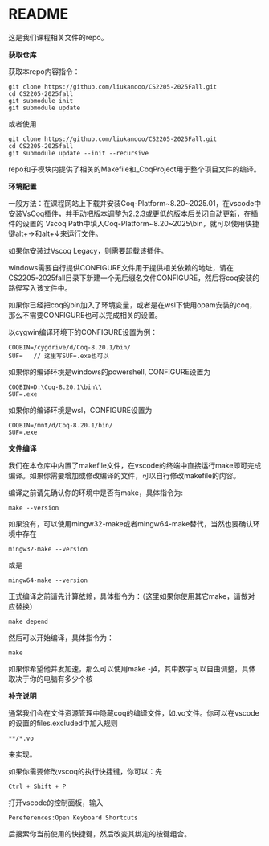 # README 
这是我们课程相关文件的repo。

**获取仓库**

获取本repo内容指令：

```
git clone https://github.com/liukanooo/CS2205-2025Fall.git
cd CS2205-2025fall
git submodule init
git submodule update
```
或者使用
```
git clone https://github.com/liukanooo/CS2205-2025Fall.git
cd CS2205-2025fall
git submodule update --init --recursive
```
repo和子模块内提供了相关的Makefile和_CoqProject用于整个项目文件的编译。

**环境配置**

一般方法：在课程网站上下载并安装Coq-Platform\~8.20\~2025.01，在vscode中安装VsCoq插件，并手动把版本调整为2.2.3或更低的版本后关闭自动更新，在插件的设置的 Vscoq Path中填入Coq-Platform\~8.20~2025\bin，就可以使用快捷键alt+→和alt+↓来运行文件。

如果你安装过Vscoq Legacy，则需要卸载该插件。

windows需要自行提供CONFIGURE文件用于提供相关依赖的地址，请在CS2205-2025fall目录下新建一个无后缀名文件CONFIGURE，然后将coq安装的路径写入该文件中。

如果你已经把coq的bin加入了环境变量，或者是在wsl下使用opam安装的coq，那么不需要CONFIGURE也可以完成相关的设置。

以cygwin编译环境下的CONFIGURE设置为例：
```
COQBIN=/cygdrive/d/Coq-8.20.1/bin/
SUF=   // 这里写SUF=.exe也可以
```
如果你的编译环境是windows的powershell, CONFIGURE设置为
```
COQBIN=D:\Coq-8.20.1\bin\\
SUF=.exe
```
如果你的编译环境是wsl，CONFIGURE设置为
```
COQBIN=/mnt/d/Coq-8.20.1/bin/
SUF=.exe
```

**文件编译**

我们在本仓库中内置了makefile文件，在vscode的终端中直接运行make即可完成编译。如果你需要增加或修改编译的文件，可以自行修改makefile的内容。

编译之前请先确认你的环境中是否有make，具体指令为:
```
make --version
```
如果没有，可以使用mingw32-make或者mingw64-make替代，当然也要确认环境中存在
```
mingw32-make --version
```
或是
```
mingw64-make --version
```
正式编译之前请先计算依赖，具体指令为：（这里如果你使用其它make，请做对应替换）
```
make depend
```
然后可以开始编译，具体指令为：
```
make
```
如果你希望他并发加速，那么可以使用make -j4，其中数字可以自由调整，具体取决于你的电脑有多少个核

**补充说明**

通常我们会在文件资源管理中隐藏coq的编译文件，如.vo文件。你可以在vscode的设置的files.excluded中加入规则
```
**/*.vo
```
来实现。

如果你需要修改vscoq的执行快捷键，你可以：先
```
Ctrl + Shift + P
```
打开vscode的控制面板，输入
```
Pereferences:Open Keyboard Shortcuts
```
后搜索你当前使用的快捷键，然后改变其绑定的按键组合。